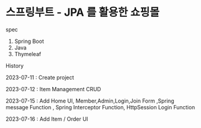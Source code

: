 # 스프링부트 - JPA 를 활용한 쇼핑몰 

spec

1. Spring Boot
2. Java
3. Thymeleaf


History

2023-07-11 : Create project

2023-07-12 : Item Management CRUD

2023-07-15 : Add Home UI, Member,Admin,Login,Join Form ,Spring message Function , Spring Interceptor Function, HttpSession Login Function

2023-07-16 : Add Item / Order UI
